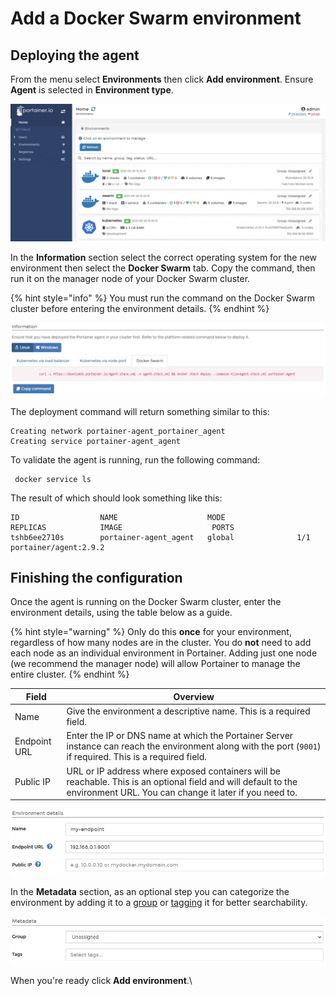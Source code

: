 # Add a Docker Swarm environment

## Deploying the agent

From the menu select **Environments** then click **Add environment**. Ensure **Agent** is selected in **Environment type**.

![](../../../.gitbook/assets/2.9-environments-add-1.gif)

In the **Information** section select the correct operating system for the new environment then select the **Docker Swarm** tab. Copy the command, then run it on the manager node of your Docker Swarm cluster.

{% hint style="info" %}
You must run the command on the Docker Swarm cluster before entering the environment details.
{% endhint %}

![An example command for a Linux endpoint](../../../.gitbook/assets/install-agent-swarm-linux-2.png)

The deployment command will return something similar to this:

```
Creating network portainer-agent_portainer_agent
Creating service portainer-agent_agent
```

To validate the agent is running, run the following command:

```
 docker service ls
```

The result of which should look something like this:

```
ID                  NAME                    MODE                REPLICAS            IMAGE                    PORTS
tshb6ee2710s        portainer-agent_agent   global              1/1                 portainer/agent:2.9.2
```

## Finishing the configuration

Once the agent is running on the Docker Swarm cluster, enter the environment details, using the table below as a guide.

{% hint style="warning" %}
Only do this **once** for your environment, regardless of how many nodes are in the cluster. You do **not** need to add each node as an individual environment in Portainer. Adding just one node (we recommend the manager node) will allow Portainer to manage the entire cluster.
{% endhint %}

| Field        | Overview                                                                                                                                                                 |
| ------------ | ------------------------------------------------------------------------------------------------------------------------------------------------------------------------ |
| Name         | Give the environment a descriptive name. This is a required field.                                                                                                       |
| Endpoint URL | Enter the IP or DNS name at which the Portainer Server instance can reach the environment along with the port (`9001`) if required. This is a required field.            |
| Public IP    | URL or IP address where exposed containers will be reachable. This is an optional field and will default to the environment URL. You can change it later if you need to. |

![](../../../.gitbook/assets/install-agent-swarm-linux-3.png)

In the **Metadata** section, as an optional step you can categorize the environment by adding it to a [group](../groups.md) or [tagging](../tags.md) it for better searchability.

![](../../../.gitbook/assets/install-agent-swarm-linux-4.png)

When you're ready click **Add environment**.\\
